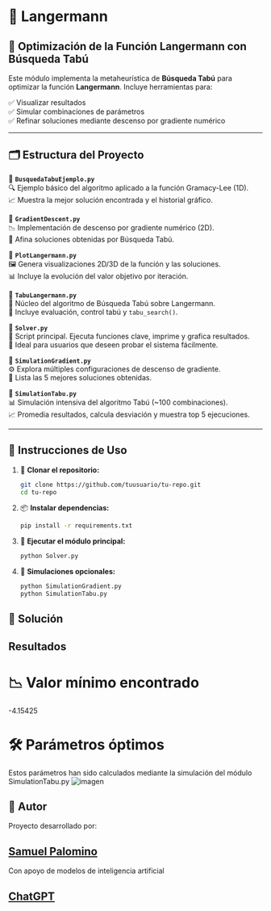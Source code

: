 # 🌌 Langermann

## 🧠 Optimización de la Función Langermann con Búsqueda Tabú

Este módulo implementa la metaheurística de **Búsqueda Tabú** para 
optimizar la función **Langermann**. Incluye herramientas para:

✅ Visualizar resultados  
✅ Simular combinaciones de parámetros  
✅ Refinar soluciones mediante descenso por gradiente numérico

---

## 🗂️ Estructura del Proyecto

📄 **`BusquedaTabuEjemplo.py`**  
🔍 Ejemplo básico del algoritmo aplicado a la función Gramacy-Lee (1D).  
📈 Muestra la mejor solución encontrada y el historial gráfico.

📄 **`GradientDescent.py`**  
📉 Implementación de descenso por gradiente numérico (2D).  
🔬 Afina soluciones obtenidas por Búsqueda Tabú.

📄 **`PlotLangermann.py`**  
🖼️ Genera visualizaciones 2D/3D de la función y las soluciones.  
📊 Incluye la evolución del valor objetivo por iteración.

📄 **`TabuLangermann.py`**  
🧩 Núcleo del algoritmo de Búsqueda Tabú sobre Langermann.  
📌 Incluye evaluación, control tabú y `tabu_search()`.

📄 **`Solver.py`**  
🚀 Script principal. Ejecuta funciones clave, imprime y grafica resultados.  
👥 Ideal para usuarios que deseen probar el sistema fácilmente.

📄 **`SimulationGradient.py`**  
⚙️ Explora múltiples configuraciones de descenso de gradiente.  
🏅 Lista las 5 mejores soluciones obtenidas.

📄 **`SimulationTabu.py`**  
📊 Simulación intensiva del algoritmo Tabú (~100 combinaciones).  
📈 Promedia resultados, calcula desviación y muestra top 5 ejecuciones.

---

## 🧪 Instrucciones de Uso

1. 🧬 **Clonar el repositorio:**
   ```bash
   git clone https://github.com/tuusuario/tu-repo.git
   cd tu-repo
2. 📦 **Instalar dependencias:**
   ```bash
   pip install -r requirements.txt
3. 🚀 **Ejecutar el módulo principal:**
   ```bash
   python Solver.py
4. 🧭 **Simulaciones opcionales:**
   ```bash
   python SimulationGradient.py
   python SimulationTabu.py

## 🧩 Solución

## Resultados

# 📉 Valor mínimo encontrado
-4.15425
# 🛠️ Parámetros óptimos
Estos parámetros han sido calculados mediante la simulación del módulo SimulationTabu.py
![imagen](https://github.com/user-attachments/assets/3ec07e4c-f960-48e9-94e3-da13cc900d70)

## 👤 Autor

Proyecto desarrollado por:
## [Samuel Palomino](https://www.linkedin.com/in/spalominor/)

Con apoyo de modelos de inteligencia artificial
## [ChatGPT](https://chatgpt.com)


